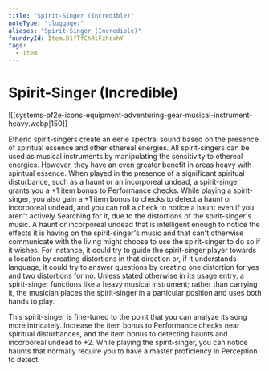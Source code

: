```yaml
---
title: "Spirit-Singer (Incredible)"
noteType: ":luggage:"
aliases: "Spirit-Singer (Incredible)"
foundryId: Item.D1fTfChRlFzhcxhY
tags:
  - Item
---
```


# Spirit-Singer (Incredible)
![[systems-pf2e-icons-equipment-adventuring-gear-musical-instrument-heavy.webp|150]]

Etheric spirit-singers create an eerie spectral sound based on the presence of spiritual essence and other ethereal energies. All spirit-singers can be used as musical instruments by manipulating the sensitivity to ethereal energies. However, they have an even greater benefit in areas heavy with spiritual essence. When played in the presence of a significant spiritual disturbance, such as a haunt or an incorporeal undead, a spirit-singer grants you a +1 item bonus to Performance checks. While playing a spirit-singer, you also gain a +1 item bonus to checks to detect a haunt or incorporeal undead, and you can roll a check to notice a haunt even if you aren't actively Searching for it, due to the distortions of the spirit-singer's music. A haunt or incorporeal undead that is intelligent enough to notice the effects it is having on the spirit-singer's music and that can't otherwise communicate with the living might choose to use the spirit-singer to do so if it wishes. For instance, it could try to guide the spirit-singer player towards a location by creating distortions in that direction or, if it understands language, it could try to answer questions by creating one distortion for yes and two distortions for no. Unless stated otherwise in its usage entry, a spirit-singer functions like a heavy musical instrument; rather than carrying it, the musician places the spirit-singer in a particular position and uses both hands to play.

This spirit-singer is fine-tuned to the point that you can analyze its song more intricately. Increase the item bonus to Performance checks near spiritual disturbances, and the item bonus to detecting haunts and incorporeal undead to +2. While playing the spirit-singer, you can notice haunts that normally require you to have a master proficiency in Perception to detect.
